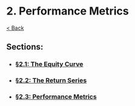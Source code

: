 # 2. Performance Metrics
[< Back](../toc.md)

## Sections:

* ### [§2.1: The Equity Curve](./2.1_The-Equity-Curve.ipynb)
* ### [§2.2: The Return Series](./2.2_The-Return-Series.ipynb)
* ### [§2.3: Performance Metrics](./2.3_Performance-Metrics.ipynb)